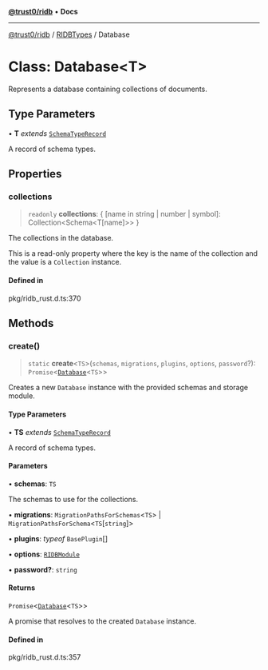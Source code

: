 [**@trust0/ridb**](../../../README.md) • **Docs**

***

[@trust0/ridb](../../../README.md) / [RIDBTypes](../README.md) / Database

# Class: Database\<T\>

Represents a database containing collections of documents.

## Type Parameters

• **T** *extends* [`SchemaTypeRecord`](../type-aliases/SchemaTypeRecord.md)

A record of schema types.

## Properties

### collections

> `readonly` **collections**: \{ \[name in string \| number \| symbol\]: Collection\<Schema\<T\[name\]\>\> \}

The collections in the database.

This is a read-only property where the key is the name of the collection and the value is a `Collection` instance.

#### Defined in

pkg/ridb\_rust.d.ts:370

## Methods

### create()

> `static` **create**\<`TS`\>(`schemas`, `migrations`, `plugins`, `options`, `password`?): `Promise`\<[`Database`](Database.md)\<`TS`\>\>

Creates a new `Database` instance with the provided schemas and storage module.

#### Type Parameters

• **TS** *extends* [`SchemaTypeRecord`](../type-aliases/SchemaTypeRecord.md)

A record of schema types.

#### Parameters

• **schemas**: `TS`

The schemas to use for the collections.

• **migrations**: `MigrationPathsForSchemas`\<`TS`\> \| `MigrationPathsForSchema`\<`TS`\[`string`\]\>

• **plugins**: *typeof* `BasePlugin`[]

• **options**: [`RIDBModule`](../type-aliases/RIDBModule.md)

• **password?**: `string`

#### Returns

`Promise`\<[`Database`](Database.md)\<`TS`\>\>

A promise that resolves to the created `Database` instance.

#### Defined in

pkg/ridb\_rust.d.ts:357
